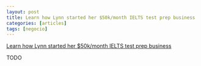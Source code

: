 ```yaml
---
layout: post
title: Learn how Lynn started her $50k/month IELTS test prep business
categories: [articles]
tags: [negocio]
---
```


[Learn how Lynn started her $50k/month IELTS test prep business](https://productizedstartups.com/how-i-was-inspired-to-build-a-50k-month-online-coaching-agency-for-ielts-test-prep/)

<!--more-->

TODO